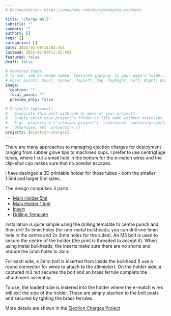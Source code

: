 ```yaml
---
# Documentation: https://wowchemy.com/docs/managing-content/

title: "Charge Well"
subtitle: ""
summary: ""
authors: []
tags: []
categories: []
date: 2021-02-09T11:02:45Z
lastmod: 2021-02-09T11:02:45Z
featured: false
draft: false

# Featured image
# To use, add an image named `featured.jpg/png` to your page's folder.
# Focal points: Smart, Center, TopLeft, Top, TopRight, Left, Right, BottomLeft, Bottom, BottomRight.
image:
  caption: ""
  focal_point: ""
  preview_only: false

# Projects (optional).
#   Associate this post with one or more of your projects.
#   Simply enter your project's folder or file name without extension.
#   E.g. `projects = ["internal-project"]` references `content/project/deep-learning/index.md`.
#   Otherwise, set `projects = []`.
projects: [ejection-charges]
---
```


There are many approaches to managing ejection charges for deployment ranging from rubber glove tips to machined cups. I prefer to use centrigfuge tubes, where I cut a small hole in the bottom for the e-match wires and the clip-shut cap makes sure that no powder escapes.

I have desinged a 3D printable holder for these tubes - both the smaller 1.5ml and larger 5ml sizes.

The design comprises 3 parts

* [Main Holder 5ml](/media/stl/chargewell/charge_well.stl)
* [Main Holder 1.5ml](/media/stl/chargewell/charge_well_1_5.stl)
* [Insert](/media/stl/chargewell/insert.stl)
* [Drilling Template](/media/stl/chargewell/drill_template.stl)

Installation is quite simple using the drilling template to centre punch and then drill 3x 5mm holes (for non-metal bulkheads, you can drill one 5mm hole in the centre and 2x 3mm holes for the sides). An M5 bolt is used to secure the centre of the holder (the print is threaded to accept it). When using metal bulkheads, the inserts make sure there are no shorts and reduce the 5mm holes to 3mm.

For each side, a 3mm bolt is inserted from inside the bulkhead (I use a round connector for wires to attach to the altimieter). On the holder side, a captured m3 nut secures the bolt and an brass ferrule complets the attachment assembly.

To use, the loaded tube is instered into the holder where the e-match wires will exit the side of the holder. These are simply atached to the bolt posts and secured by tghting the brass ferrules.

More details are shown in the [Ejection Charges Project](/project/ejection-charges)

